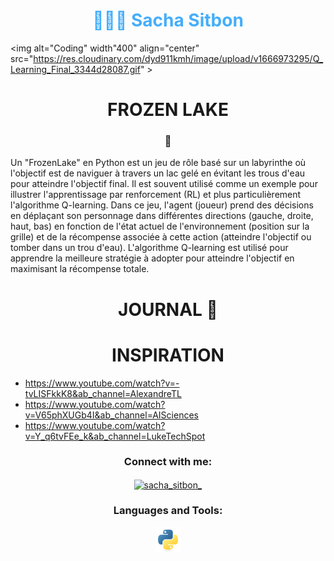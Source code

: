 <h1 align="center" style="color: #44AEFB;"> 👨🏻‍💻 Sacha Sitbon </h1>

<p align="center">

<img  alt="Coding" width"400" align="center" src="https://res.cloudinary.com/dyd911kmh/image/upload/v1666973295/Q_Learning_Final_3344d28087.gif" >

</p>



<h1 align="center">FROZEN LAKE</h1>
<h3 align="center">🤖</h3>

Un "FrozenLake" en Python est un jeu de rôle basé sur un labyrinthe où l'objectif est de naviguer à travers un lac gelé en évitant les trous d'eau pour atteindre l'objectif final. Il est souvent utilisé comme un exemple pour illustrer l'apprentissage par renforcement (RL) et plus particulièrement l'algorithme Q-learning. Dans ce jeu, l'agent (joueur) prend des décisions en déplaçant son personnage dans différentes directions (gauche, droite, haut, bas) en fonction de l'état actuel de l'environnement (position sur la grille) et de la récompense associée à cette action (atteindre l'objectif ou tomber dans un trou d'eau). L'algorithme Q-learning est utilisé pour apprendre la meilleure stratégie à adopter pour atteindre l'objectif en maximisant la récompense totale.


<h1 align="center">JOURNAL 📰</h1>







<h1 align="center">INSPIRATION</h1>

 - https://www.youtube.com/watch?v=-tvLISFkkK8&ab_channel=AlexandreTL
 - https://www.youtube.com/watch?v=V65phXUGb4I&ab_channel=AISciences
 - https://www.youtube.com/watch?v=Y_q6tvFEe_k&ab_channel=LukeTechSpot



<h3 align="center">Connect with me:</h3>
<p align="center">
<a href="https://instagram.com/sacha_sitbon_" target="blank"><img align="center" src="https://raw.githubusercontent.com/rahuldkjain/github-profile-readme-generator/master/src/images/icons/Social/instagram.svg" alt="sacha_sitbon_" height="30" width="40" /></a>
</p>

<h3 align="center">Languages and Tools:</h3>
<p align="center"> <a href="https://www.python.org" target="_blank" rel="noreferrer"> <img src="https://raw.githubusercontent.com/devicons/devicon/master/icons/python/python-original.svg" alt="python" width="40" height="40"/> </a> </p>

